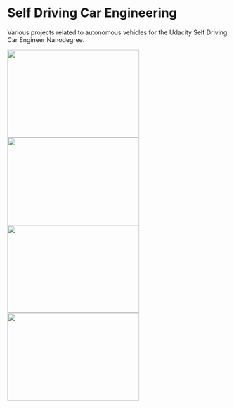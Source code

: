 # Self Driving Car Engineering

Various projects related to autonomous vehicles for the Udacity Self Driving Car Engineer Nanodegree.


<div class="projects">
  <img src="./P1 - Finding Lane Lines/demo2.gif" width="300" height="200" />

  <img src="./P3 - Behavioral Cloning/demo.gif" width="300" height="200" />

  <img src="./P4 - Advanced Lane Finding/demo.gif" width="300" height="200" />

  <img src="https://media.giphy.com/media/OsRCZsNW61JAY/giphy.gif" width="300" height="200" />
</div>
